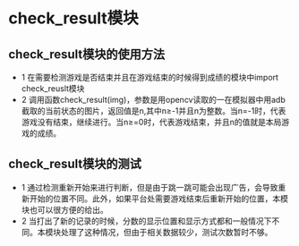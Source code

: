 # check_result模块
## check_result模块的使用方法
* 1 在需要检测游戏是否结束并且在游戏结束的时候得到成绩的模块中import check_reuslt模块
* 2 调用函数check_result(img)，参数是用opencv读取的一在模拟器中用adb截取的当前状态的图片，返回值是n,其中n≥-1并且n为整数。当n=-1时，代表游戏没有结束，继续进行。当n≥=0时，代表游戏结束，并且n的值就是本局游戏的成绩。

## check_result模块的测试
* 1 通过检测重新开始来进行判断，但是由于跳一跳可能会出现广告，会导致重新开始的位置不同。此外，如果平台处需要游戏结束后重新开始的位置，本模块也可以很方便的给出。
* 2 当打出了新的记录的时候，分数的显示位置和显示方式都和一般情况下不同。本模块处理了这种情况，但由于相关数据较少，测试次数暂时不够。
